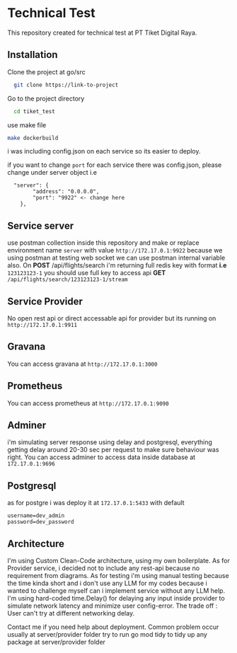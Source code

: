 # Technical Test

This repository created for technical test at PT Tiket Digital Raya.

## Installation

Clone the project at go/src

```bash
  git clone https://link-to-project
```

Go to the project directory

```bash
  cd tiket_test
```

use make file 
```bash
make dockerbuild
```

i was including config.json on each service so its easier to deploy.

if you want to change ``port`` for each service there was config.json, please change under 
server object i.e

```
  "server": {
        "address": "0.0.0.0",
        "port": "9922" <- change here
    },

```

## Service server
use postman collection inside this repository and make or replace environment name `server` with value
``
http://172.17.0.1:9922
``
because we using postman at testing web socket we can use postman internal variable also. On **POST** /api/flights/search i'm returning full redis key with format **i.e** ``123123123-1`` you should use full key to access api  **GET** ``/api/flights/search/123123123-1/stream``

## Service Provider
No open rest api or direct accessable api for provider but its running on ``http://172.17.0.1:9911``
## Gravana
You can access gravana at ``http://172.17.0.1:3000``

## Prometheus
You can access prometheus at ``http://172.17.0.1:9090``
## Adminer
i'm simulating server response using delay and postgresql, everything getting delay around 20-30 sec per request to make sure behaviour was right. You can access adminer to access data inside database at ``172.17.0.1:9696`` 
## Postgresql
as for postgre i was deploy it at ``172.17.0.1:5433``
with default
 ```
username=dev_admin
password=dev_password
```
## Architecture
I'm using Custom Clean-Code architecture, using my own boilerplate. As for Provider service, i decided not to include any rest-api because no requirement from  diagrams. As for testing i'm using manual testing because the time kinda short and i don't use any LLM for my codes because i wanted to challenge myself can i implement service without any LLM help. I'm using hard-coded time.Delay() for delaying any input inside provider to simulate network latency and minimize user config-error. The trade off : User can't try at different networking delay.

Contact me if you need help about deployment. Common problem occur usually at server/provider folder try to run go mod tidy to tidy up any package at server/provider folder